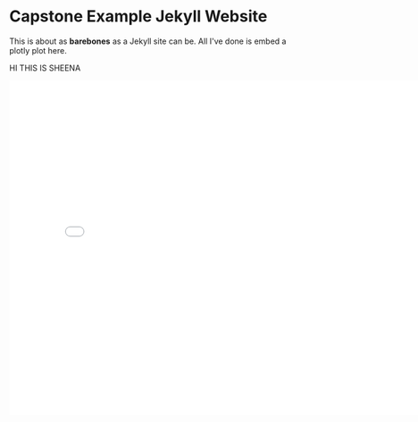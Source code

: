 # Capstone Example Jekyll Website

This is about as **barebones** as a Jekyll site can be. All I've done is embed a plotly plot here.

HI THIS IS SHEENA

<iframe src="assets/example-map.html" width=800 height=600 frameBorder=0></iframe>

